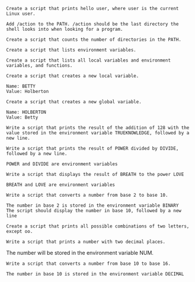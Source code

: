 

    Create a script that prints hello user, where user is the current Linux user.

    Add /action to the PATH. /action should be the last directory the shell looks into when looking for a program.

    Create a script that counts the number of directories in the PATH.

    Create a script that lists environment variables.

    Create a script that lists all local variables and environment variables, and functions.

    Create a script that creates a new local variable.

    Name: BETTY
    Value: Holberton

    Create a script that creates a new global variable.

    Name: HOLBERTON
    Value: Betty

    Write a script that prints the result of the addition of 128 with the value stored in the environment variable TRUEKNOWLEDGE, followed by a new line.

    Write a script that prints the result of POWER divided by DIVIDE, followed by a new line.

    POWER and DIVIDE are environment variables

    Write a script that displays the result of BREATH to the power LOVE

    BREATH and LOVE are environment variables

    Write a script that converts a number from base 2 to base 10.

    The number in base 2 is stored in the environment variable BINARY
    The script should display the number in base 10, followed by a new line

    Create a script that prints all possible combinations of two letters, except oo.

    Write a script that prints a number with two decimal places.

The number will be stored in the environment variable NUM.

    Write a script that converts a number from base 10 to base 16.

    The number in base 10 is stored in the environment variable DECIMAL

